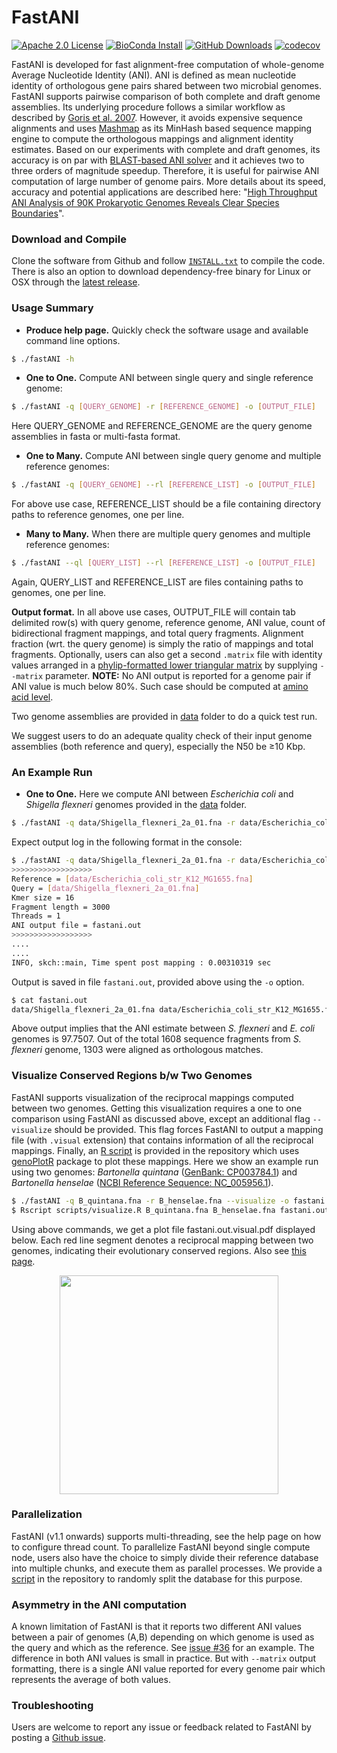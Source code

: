 FastANI
========================================================================
[![Apache 2.0 License](https://img.shields.io/badge/license-Apache%20v2.0-blue.svg)](LICENSE)
[![BioConda Install](https://img.shields.io/conda/dn/bioconda/fastani.svg?style=flag&label=BioConda%20install)](https://anaconda.org/bioconda/fastani)
[![GitHub Downloads](https://img.shields.io/github/downloads/ParBLiSS/FastANI/total.svg?style=social&logo=github&label=Download)](https://github.com/ParBLiSS/FastANI/releases)
[![codecov](https://codecov.io/gh/ParBLiSS/FastANI/branch/master/graph/badge.svg?token=B7YFZ56BW2)](https://codecov.io/gh/srirampc/FastANI)

FastANI is developed for fast alignment-free computation of whole-genome Average Nucleotide Identity (ANI). ANI is defined as mean nucleotide identity of orthologous gene pairs shared between two microbial genomes. FastANI supports pairwise comparison of both complete and draft genome assemblies. Its underlying procedure follows a similar workflow as described by [Goris et al. 2007](http://www.ncbi.nlm.nih.gov/pubmed/17220447). However, it avoids expensive sequence alignments and uses [Mashmap](https://github.com/marbl/MashMap) as its MinHash based sequence mapping engine to compute the orthologous mappings and alignment identity estimates. Based on our experiments with complete and draft genomes, its accuracy is on par with [BLAST-based ANI solver](http://enve-omics.ce.gatech.edu/ani/) and it achieves two to three orders of magnitude speedup. Therefore, it is useful for pairwise ANI computation of large number of genome pairs. More details about its speed, accuracy and potential applications are described here: "[High Throughput ANI Analysis of 90K Prokaryotic Genomes Reveals Clear Species Boundaries](https://doi.org/10.1038/s41467-018-07641-9)". 

### Download and Compile

Clone the software from Github and follow [`INSTALL.txt`](INSTALL.txt) to compile the code. There is also an option to download dependency-free binary for Linux or OSX through the [latest release](https://github.com/ParBliSS/FastANI/releases).

### Usage Summary

* **Produce help page.** Quickly check the software usage and available command line options.

```sh
$ ./fastANI -h
```

* **One to One.** Compute ANI between single query and single reference genome:

```sh
$ ./fastANI -q [QUERY_GENOME] -r [REFERENCE_GENOME] -o [OUTPUT_FILE] 
```

Here QUERY\_GENOME and REFERENCE\_GENOME are the query genome assemblies in fasta or multi-fasta format.

* **One to Many.** Compute ANI between single query genome and multiple reference genomes:

```sh
$ ./fastANI -q [QUERY_GENOME] --rl [REFERENCE_LIST] -o [OUTPUT_FILE]
```

For above use case, REFERENCE\_LIST should be a file containing directory paths to reference genomes, one per line.

* **Many to Many.** When there are multiple query genomes and multiple reference genomes:

```sh
$ ./fastANI --ql [QUERY_LIST] --rl [REFERENCE_LIST] -o [OUTPUT_FILE]
```
Again, QUERY\_LIST and REFERENCE\_LIST are files containing paths to genomes, one per line.

**Output format.** In all above use cases, OUTPUT\_FILE will contain tab delimited row(s) with query genome, reference genome, ANI value, count of bidirectional fragment mappings, and total query fragments. Alignment fraction (wrt. the query genome) is simply the ratio of mappings and total fragments. Optionally, users can also get a second `.matrix` file with identity values arranged in a [phylip-formatted lower triangular matrix](https://www.mothur.org/wiki/Phylip-formatted_distance_matrix) by supplying `--matrix` parameter. **NOTE:** No ANI output is reported for a genome pair if ANI value is much below 80%. Such case should be computed at [amino acid level](http://enve-omics.ce.gatech.edu/aai/).

Two genome assemblies are provided in [data](data) folder to do a quick test run. 

We suggest users to do an adequate quality check of their input genome assemblies (both reference and query), especially the N50 be ≥10 Kbp.

### An Example Run

* **One to One.** Here we compute ANI between *Escherichia coli* and *Shigella flexneri* genomes provided in the [data](data) folder.

```sh
$ ./fastANI -q data/Shigella_flexneri_2a_01.fna -r data/Escherichia_coli_str_K12_MG1655.fna -o fastani.out 
```

Expect output log in the following format in the console:

```sh
$ ./fastANI -q data/Shigella_flexneri_2a_01.fna -r data/Escherichia_coli_str_K12_MG1655.fna -o fastani.out 
>>>>>>>>>>>>>>>>>>
Reference = [data/Escherichia_coli_str_K12_MG1655.fna]
Query = [data/Shigella_flexneri_2a_01.fna]
Kmer size = 16
Fragment length = 3000
Threads = 1
ANI output file = fastani.out
>>>>>>>>>>>>>>>>>>
....
....
INFO, skch::main, Time spent post mapping : 0.00310319 sec
```

Output is saved in file `fastani.out`, provided above using the `-o` option. 

```sh
$ cat fastani.out
data/Shigella_flexneri_2a_01.fna data/Escherichia_coli_str_K12_MG1655.fna 97.7507 1303 1608
```

Above output implies that the ANI estimate between *S. flexneri* and *E. coli* genomes is 97.7507. Out of the total 1608 sequence fragments from *S. flexneri* genome, 1303 were aligned as orthologous matches.

### Visualize Conserved Regions b/w Two Genomes

FastANI supports visualization of the reciprocal mappings computed between two genomes. 
Getting this visualization requires a one to one comparison using FastANI as discussed above, except an additional flag `--visualize` should be provided. 
This flag forces FastANI to output a mapping file (with `.visual` extension) that contains information of all the reciprocal mappings. 
Finally, an [R script](scripts) is provided in the repository which uses [genoPlotR](https://cran.r-project.org/web/packages/genoPlotR/index.html) package to plot these mappings. 
Here we show an example run using two genomes: *Bartonella quintana* ([GenBank: CP003784.1](https://www.ncbi.nlm.nih.gov/nuccore/CP003784.1)) and *Bartonella henselae* ([NCBI Reference Sequence: NC_005956.1](https://www.ncbi.nlm.nih.gov/nuccore/NC_005956.1)).

```sh
$ ./fastANI -q B_quintana.fna -r B_henselae.fna --visualize -o fastani.out
$ Rscript scripts/visualize.R B_quintana.fna B_henselae.fna fastani.out.visual
```

Using above commands, we get a plot file fastani.out.visual.pdf displayed below. Each red line segment denotes a reciprocal mapping between two genomes, indicating their evolutionary conserved regions. Also see [this page](https://github.com/ParBLiSS/FastANI/issues/100).

<p align="center">
<img src="https://i.postimg.cc/kX77DHcr/readme-ANI.jpg" height="350"/>
</p>

### Parallelization

FastANI (v1.1 onwards) supports multi-threading, see the help page on how to configure thread count. To parallelize FastANI beyond single compute node, users also have the choice to simply divide their reference database into multiple chunks, and execute them as parallel processes. We provide a [script](scripts) in the repository to randomly split the database for this purpose.

### Asymmetry in the ANI computation
A known limitation of FastANI is that it reports two different ANI values between a pair of genomes (A,B) depending on which genome is used as the query and which as the reference. See [issue #36](https://github.com/ParBLiSS/FastANI/issues/36) for an example. The difference in both ANI values is small in practice. But with `--matrix` output formatting, there is a single ANI value reported for every genome pair which represents the average of both values.

### Troubleshooting

Users are welcome to report any issue or feedback related to FastANI by posting a [Github issue](https://github.com/ParBLiSS/FastANI/issues).
